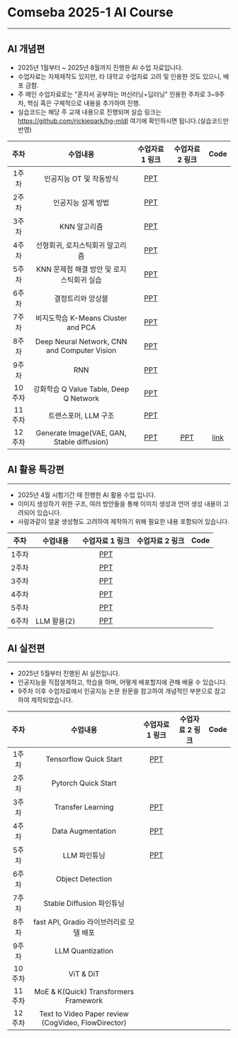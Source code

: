 # Comseba 2025-1 AI Course
--------------------------------------------

## AI 개념편

* 2025년 1월부터 ~ 2025년 8월까지 진헹한 AI 수업 자료입니다.
* 수업자료는 자체제작도 있지만, 타 대학교 수업자료 고려 및 인용한 것도 있으니, 배포 금함.
* 주 메인 수업자료로는 "혼자서 공부하는 머신러닝+딥러닝" 인용한 주차로 3~9주차, 핵심 혹은 구체적으로 내용을 추가하여 진행. 
* 실습코드는 해당 주 교재 내용으로 진행되며 실습 링크는 https://github.com/rickiepark/hg-mldl 여기에 확인하시면 됩니다.(실습코드만 반영)

|주차|수업내용|수업자료 1 링크|수업자료 2 링크|Code|
|:---:|:---:|:---:|:---:|:---:|
|1주차|인공지능 OT 및 작동방식|[PPT](https://github.com/CSB-Songdo-International-Portfolio/2025-1_MLDL_course/blob/main/1week%20ai%20overview.pdf)|||
|2주차|인공지능 설계 방법|[PPT](https://github.com/CSB-Songdo-International-Portfolio/2025-1_MLDL_course/blob/main/2week%20ml%20types%20and%20KNN.pdf)|||
|3주차|KNN 알고리즘|[PPT](https://github.com/CSB-Songdo-International-Portfolio/2025-1_MLDL_course/blob/main/3week%20KNN%20overview.pdf)|||
|4주차|선형회귀, 로지스틱회귀 알고리즘|[PPT](https://github.com/CSB-Songdo-International-Portfolio/2025-1_MLDL_course/blob/main/4week%20linear%2Clogistic_regression.pdf)|||
|5주차|KNN 문제점 해결 방안 및 로지스틱회귀 실습|[PPT](https://github.com/CSB-Songdo-International-Portfolio/2025-1_MLDL_course/blob/main/KNN%EA%B3%BC%20%EB%A1%9C%EC%A7%80%EC%8A%A4%ED%8B%B1.pdf)|||
|6주차|결정트리와 앙상블|[PPT](https://github.com/CSB-Songdo-International-Portfolio/2025-1_MLDL_course/blob/main/%EA%B2%B0%EC%A0%95%ED%8A%B8%EB%A6%AC%EC%99%80%20%EC%95%99%EC%83%81%EB%B8%94.pdf)|||
|7주차|비지도학습 K-Means Cluster and PCA|[PPT](https://github.com/CSB-Songdo-International-Portfolio/2025-1_MLDL_course/blob/main/7week%20%EB%B9%84%EC%A7%80%EB%8F%84%ED%95%99%EC%8A%B5.pdf)|||
|8주차|Deep Neural Network, CNN and Computer Vision|[PPT](https://github.com/CSB-Songdo-International-Portfolio/2025-1_MLDL_course/blob/main/DNN%2C%20CNN%20Computer%20Vision.pdf)|||
|9주차|RNN|[PPT](https://github.com/CSB-Songdo-International-Portfolio/2025-1_MLDL_course/blob/main/RNN.pdf)|||
|10주차|강화학습 Q Value Table, Deep Q Network|[PPT](https://github.com/CSB-Songdo-International-Portfolio/2025-1_MLDL_course/blob/main/10week%20RL.pdf)|||
|11주차|트랜스포머, LLM 구조|[PPT](https://github.com/CSB-Songdo-International-Portfolio/2025-1_MLDL_course/blob/main/AI%2011%EC%A3%BC%EC%B0%A8%20LLM.pdf)|||
|12주차|Generate Image(VAE, GAN, Stable diffusion)|[PPT](https://github.com/CSB-Songdo-International-Portfolio/2025-1_MLDL_course/blob/main/AI%2012%EC%A3%BC%EC%B0%A8%20Generation%20and%20Stable%20diffusion.pdf)|[PPT](https://github.com/CSB-Songdo-International-Portfolio/2025-1_MLDL_course/blob/main/Stable%20diffusion%20Prompt%20example.pdf)|[link](https://colab.research.google.com/github/TheLastBen/fast-stable-diffusion/blob/main/fast_stable_diffusion_AUTOMATIC1111.ipynb)|

## AI 활용 특강편
--------------------------------------------
* 2025년 4월 시험기간 때 진행한 AI 활용 수업 입니다.
* 이미지 생성하기 위한 구조, 여러 방안들을 통해 이미지 생성과 언어 생성 내용이 고려되어 있습니다.
* 사람과같이 얼굴 생성형도 고려하여 제작하기 위해 필요한 내용 포함되어 있습니다.


|주차|수업내용|수업자료 1 링크|수업자료 2 링크|Code|
|:---:|:---:|:---:|:---:|:---:|
|1주차||[PPT]()|||
|2주차||[PPT]()|||
|3주차||[PPT]()|||
|4주차||[PPT]()|||
|5주차||[PPT]()|||
|6주차|LLM 활용(2)|[PPT](https://github.com/CSB-Songdo-International-Portfolio/2025-1_MLDL_course/blob/main/LLM%20활용특강%20-%20버튜버%20만들기.pdf)|||

## AI 실전편

--------------------------------------------
* 2025년 5월부터 진행된 AI 실전입니다.
* 인공지능을 직접설계하고, 학습을 하며, 어떻게 배포할지에 관해 배울 수 있습니다.
* 9주차 이후 수업자료에서 인공지능 논문 원문을 참고하여 개념적인 부분으로 참고하여 제작되었습니다.

|주차|수업내용|수업자료 1 링크|수업자료 2 링크|Code|
|:---:|:---:|:---:|:---:|:---:|
|1주차|Tensorflow Quick Start|[PPT](https://github.com/CSB-Songdo-International-Portfolio/2025-1_MLDL_course/blob/main/AI%20실전%202주차%20-%20pytorch.pdf)|||
|2주차|Pytorch Quick Start||||
|3주차|Transfer Learning|[PPT]()|||
|4주차|Data Augmentation|[PPT]()|||
|5주차|LLM 파인튜닝|[PPT]()|||
|6주차|Object Detection||||
|7주차|Stable Diffusion 파인튜닝||||
|8주차|fast API, Gradio 라이브러리로 모델 배포||||
|9주차|LLM Quantization||||
|10주차|ViT & DiT||||
|11주차|MoE & K(Quick) Transformers Framework||||
|12주차|Text to Video Paper review (CogVideo, FlowDirector)||||
